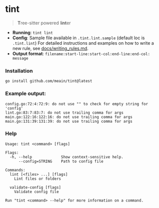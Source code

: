 # tint

> **T**ree-sitter powered l**int**er

- **Running**: `tint lint`
- **Config**: Sample file available in `.tint.lint.sample` (default loc is `.tint.lint`)
  For detailed instructions and examples on how to write a new rule, see [docs/writing_rules.md](docs/writing_rules.md).
- **Output format**: `filename:start-line:start-col:end-line:end-col: message`

### Installation

```
go install github.com/meain/tint@latest
```

### Example output:

```
config.go:72:4:72:9: do not use "" to check for empty string for 'config'
lint.go:83:7:83:7: do not use trailing comma for args
main.go:122:16:122:16: do not use trailing comma for args
main.go:131:39:131:39: do not use trailing comma for args
```

### Help

```
Usage: tint <command> [flags]

Flags:
  -h, --help             Show context-sensitive help.
      --config=STRING    Path to config file

Commands:
  lint [<files> ...] [flags]
    Lint files or folders

  validate-config [flags]
    Validate config file

Run "tint <command> --help" for more information on a command.
```
